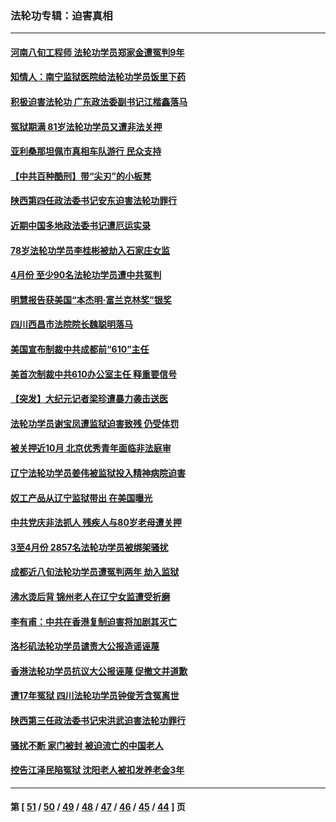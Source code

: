 ### 法轮功专辑：迫害真相
---
#### [河南八旬工程师 法轮功学员郑家金遭冤判9年](../../pages/nf4379/n12966181.md) 
#### [知情人：南宁监狱医院给法轮功学员饭里下药](../../pages/nf4379/n12963981.md) 
#### [积极迫害法轮功 广东政法委副书记江楷鑫落马](../../pages/nf4379/n12963572.md) 
#### [冤狱期满 81岁法轮功学员又遭非法关押](../../pages/nf4379/n12960945.md) 
#### [亚利桑那坦佩市真相车队游行 民众支持](../../pages/nf4379/n12961510.md) 
#### [【中共百种酷刑】带“尖刃”的小板凳](../../pages/nf4379/n12961000.md) 
#### [陕西第四任政法委书记安东迫害法轮功罪行](../../pages/nf4379/n12960418.md) 
#### [近期中国多地政法委书记遭厄运实录](../../pages/nf4379/n12958032.md) 
#### [78岁法轮功学员李桂彬被劫入石家庄女监](../../pages/nf4379/n12956151.md) 
#### [4月份 至少90名法轮功学员遭中共冤判](../../pages/nf4379/n12955972.md) 
#### [明慧报告获美国“本杰明‧富兰克林奖”银奖](../../pages/nf4379/n12955404.md) 
#### [四川西昌市法院院长魏聪明落马](../../pages/nf4379/n12953598.md) 
#### [美国宣布制裁中共成都前“610”主任](../../pages/nf4379/n12943654.md) 
#### [美首次制裁中共610办公室主任 释重要信号](../../pages/nf4379/n12945359.md) 
#### [【突发】大纪元记者梁珍遭暴力袭击送医](../../pages/nf4379/n12938690.md) 
#### [法轮功学员谢宝凤遭监狱迫害致残 仍受体罚](../../pages/nf4379/n12931361.md) 
#### [被关押近10月 北京优秀青年面临非法庭审](../../pages/nf4379/n12930842.md) 
#### [辽宁法轮功学员姜伟被监狱投入精神病院迫害](../../pages/nf4379/n12930669.md) 
#### [奴工产品从辽宁监狱带出 在美国曝光](../../pages/nf4379/n12929527.md) 
#### [中共党庆非法抓人 残疾人与80岁老母遭关押](../../pages/nf4379/n12928957.md) 
#### [3至4月份 2857名法轮功学员被绑架骚扰](../../pages/nf4379/n12925967.md) 
#### [成都近八旬法轮功学员遭冤判两年 劫入监狱](../../pages/nf4379/n12924228.md) 
#### [沸水烫后背 锦州老人在辽宁女监遭受折磨](../../pages/nf4379/n12923633.md) 
#### [李有甫：中共在香港复制迫害将加剧其灭亡](../../pages/nf4379/n12924783.md) 
#### [洛杉矶法轮功学员谴责大公报造谣诬蔑](../../pages/nf4379/n12922231.md) 
#### [香港法轮功学员抗议大公报诬蔑 促撤文并道歉](../../pages/nf4379/n12921971.md) 
#### [遭17年冤狱 四川法轮功学员钟俊芳含冤离世](../../pages/nf4379/n12921162.md) 
#### [陕西第三任政法委书记宋洪武迫害法轮功罪行](../../pages/nf4379/n12918302.md) 
#### [骚扰不断 家门被封 被迫流亡的中国老人](../../pages/nf4379/n12917860.md) 
#### [控告江泽民陷冤狱 沈阳老人被扣发养老金3年](../../pages/nf4379/n12916576.md) 

---
#### 第 [ [51](./51.md) / [50](./50.md) / [49](./49.md) / [48](./48.md) / [47](./47.md) / [46](./46.md) / [45](./45.md) / [44](./44.md) ] 页
